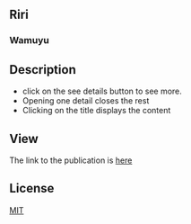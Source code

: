 ## Riri

### Wamuyu

## Description
* click on the see details button to see more.
* Opening one detail closes the rest
* Clicking on the title displays the content

## View
The link to the publication is [here](https://eva-wamuyu.github.io/Riri/)

## License
[MIT](license)